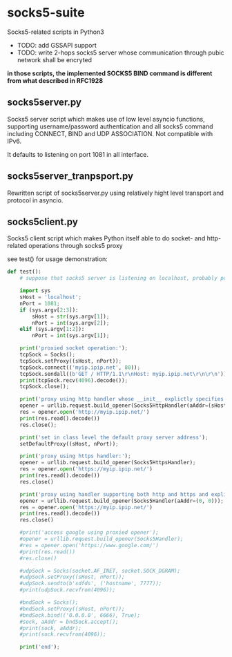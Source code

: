 # socks5-suite

Socks5-related scripts in Python3

* TODO: add GSSAPI support
* TODO: write 2-hops socks5 server whose communication through pubic network shall be encryted

**in those scripts, the implemented SOCKS5 BIND command is different from what described in RFC1928**

## socks5server.py
Socks5 server script which makes use of low level asyncio functions, supporting username/password authentication and all socks5 command including CONNECT, BIND and UDP ASSOCIATION. Not compatible with IPv6.

It defaults to listening on port 1081 in all interface.

## socks5server_tranpsport.py
Rewritten script of socks5server.py using relatively hight level transport and protocol in asyncio.

## socks5client.py

Socks5 client script which makes Python itself able to do socket- and http-related operations through socks5 proxy 

see test() for usage demonstration:

```python
def test():
    # suppose that socks5 server is listening on localhost, probably port 1081

    import sys
    sHost = 'localhost';
    nPort = 1081;
    if (sys.argv[2:3]):
        sHost = str(sys.argv[1]);
        nPort = int(sys.argv[2]);
    elif (sys.argv[1:2]):
        nPort = int(sys.argv[1]);

    print('proxied socket operation:');
    tcpSock = Socks();
    tcpSock.setProxy((sHost, nPort));
    tcpSock.connect(('myip.ipip.net', 80));
    tcpSock.sendall((b'GET / HTTP/1.1\r\nHost: myip.ipip.net\r\n\r\n'));
    print(tcpSock.recv(4096).decode());
    tcpSock.close();

    print('proxy using http handler whose __init__ explictly specifies proxy server:');
    opener = urllib.request.build_opener(Socks5HttpHandler(aAddr=(sHost, nPort)));
    res = opener.open('http://myip.ipip.net/')
    print(res.read().decode())
    res.close();

    print('set in class level the default proxy server address');
    setDefaultProxy((sHost, nPort));

    print('proxy using https handler:');
    opener = urllib.request.build_opener(Socks5HttpsHandler);
    res = opener.open('https://myip.ipip.net/')
    print(res.read().decode())
    res.close()

    print('proxy using handler supporting both http and https and explicitly disable the default proxy setting while instantiate opener:');
    opener = urllib.request.build_opener(Socks5Handler(aAddr=(0, 0)));
    res = opener.open('https://myip.ipip.net/')
    print(res.read().decode())
    res.close()

    #print('access google using proxied opener');
    #opener = urllib.request.build_opener(Socks5Handler);
    #res = opener.open('https://www.google.com/')
    #print(res.read())
    #res.close()

    #udpSock = Socks(socket.AF_INET, socket.SOCK_DGRAM);
    #udpSock.setProxy((sHost, nPort));
    #udpSock.sendto(b'sdfds', ('hostname', 7777));
    #print(udpSock.recvfrom(4096));

    #bndSock = Socks();
    #bndSock.setProxy((sHost, nPort));
    #bndSock.bind(('0.0.0.0', 6666), True);
    #sock, aAddr = bndSock.accept();
    #print(sock, aAddr);
    #print(sock.recvfrom(4096));

    print('end');
```

